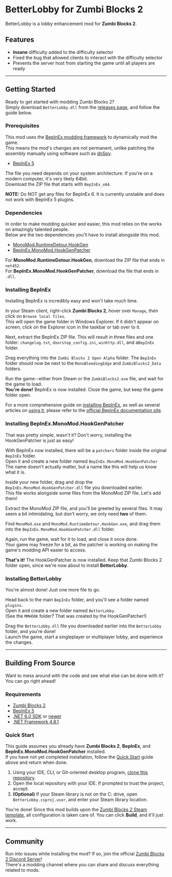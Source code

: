 ﻿# BetterLobby for Zumbi Blocks 2

BetterLobby is a lobby enhancement mod for **Zumbi Blocks 2**.

## Features

- **Insane** difficulty added to the difficulty selector
- Fixed the bug that allowed clients to interact with the difficulty selector
- Prevents the server host from starting the game until all players are ready

---

## Getting Started

Ready to get started with modding Zumbi Blocks 2?  
Simply download `BetterLobby.dll` from the [releases page](https://github.com/nyawoi/BetterLobby/releases), and follow the guide below.

### Prerequisites

This mod uses the [BepInEx modding framework](https://github.com/BepInEx/BepInEx) to dynamically mod the game.  
This means the mod's changes are not permanent, unlike patching the assembly manually using software such as [dnSpy](https://github.com/dnSpy/dnSpy).

- [BepInEx 5](https://github.com/BepInEx/BepInEx/releases)

The file you need depends on your system architecture. If you're on a modern computer, it's very likely 64bit.  
Download the ZIP file that starts with `BepInEx_x64`.

**NOTE:** Do NOT get any files for BepInEx 6. It is currently unstable and does not work with BepInEx 5 plugins.

### Dependencies

In order to make modding quicker and easier, this mod relies on the works on amazingly talented people.  
Below are the two dependencies you'll have to install alongside this mod.

- [MonoMod.RuntimeDetour.HookGen](https://github.com/MonoMod/MonoMod/releases)
- [BepInEx.MonoMod.HookGenPatcher](https://github.com/harbingerofme/Bepinex.Monomod.HookGenPatcher/releases)

For **MonoMod.RuntimeDetour.HookGen**, download the ZIP file that ends in `net452`.  
For **BepInEx.MonoMod.HookGenPatcher**, download the file that ends in `.dll`.

### Installing BepInEx

Installing BepInEx is incredibly easy and won't take much time.

In your Steam client, right-click **Zumbi Blocks 2**, hover over `Manage`, then click on `Browse local files`.  
This will open the game folder in Windows Explorer. If it didn't appear on screen, click on the Explorer icon in the taskbar or tab over to it.

Next, extract the BepInEx ZIP file. This will result in three files and one folder: `changelog.txt`, `doorstop_config.ini`, `winhttp.dll`, and a`BepInEx` folder.

Drag everything into the `Zumbi Blocks 2 Open Alpha` folder. The `BepInEx` folder should now be next to the `MonoBleedingEdge` and `ZumbiBlocks2_Data` folders.

Run the game--either from Steam or the `ZumbiBlocks2.exe` file, and wait for the game to load.  
**You're done!** BepInEx is now installed. Close the game, but keep the game folder open.

For a more comprehensive guide on [installing BepInEx](https://docs.bepinex.dev/articles/user_guide/installation/index.html), as well as several articles on [using it](https://docs.bepinex.dev/articles/user_guide/configuration.html), please refer to the [official BepInEx documentation site](https://docs.bepinex.dev/).

### Installing BepInEx.MonoMod.HookGenPatcher

That was pretty simple, wasn't it? Don't worry, installing the HookGenPatcher is just as easy!

With BepInEx now installed, there will be a `patchers` folder inside the original `BepInEx` folder.  
Open it and create a new folder named `BepInEx.MonoMod.HookGenPatcher`  
The name doesn't actually matter, but a name like this will help us know what it is.

Inside your new folder, drag and drop the `BepInEx.MonoMod.HookGenPatcher.dll` file you downloaded earlier.  
This file works alongside some files from the MonoMod ZIP file. Let's add them!

Extract the MonoMod ZIP file, and you'll be greeted by several files. It may seem a bit intimidating, but don't worry, we only need **two** of them.

Find `MonoMod.exe` and `MonoMod.RuntimeDetour.HookGen.exe`, and drag them into the `BepInEx.MonoMod.HookGenPatcher.dll` folder.

Again, run the game, wait for it to load, and close it once done.  
Your game may freeze for a bit, as the patcher is working on making the game's modding API easier to access.

**That's it!** The HookGenPatcher is now installed. Keep that Zumbi Blocks 2 folder open, since we're now about to install **BetterLobby**.

### Installing BetterLobby

You're almost done! Just one more file to go.

Head back to the main `BepInEx` folder, and you'll see a folder named `plugins`.  
Open it and create a new folder named `BetterLobby`.  
(See the `MMHOOK` folder? That was created by the HookGenPatcher!)

Drag the `BetterLobby.dll` file you downloaded earlier into the `BetterLobby` folder, and you're done!  
Launch the game, start a singleplayer or multiplayer lobby, and experience the changes.

---

## Building From Source

Want to mess around with the code and see what else can be done with it? You can go right ahead!

### Requirements

- [Zumbi Blocks 2](https://store.steampowered.com/app/1941780/Zumbi_Blocks_2_Open_Alpha/)
- [BepInEx 5](https://github.com/BepInEx/BepInEx/releases)
- [.NET 6.0 SDK](https://dotnet.microsoft.com/en-us/download/dotnet/6.0) or [newer](https://dotnet.microsoft.com/en-us/download)
- [.NET Framework 4.8.1](https://dotnet.microsoft.com/en-us/download/dotnet-framework/net481)

### Quick Start

This guide assumes you already have **Zumbi Blocks 2**, **BepInEx**, and **BepInEx.MonoMod.HookGenPatcher** installed.  
If you have not yet completed installation, follow the [Quick Start](#quick-start) guide above and return when done.

1. Using your IDE, CLI, or Git-oriented desktop program, [clone this repository](https://docs.github.com/en/repositories/creating-and-managing-repositories/cloning-a-repository).
2. Open the local repository with your IDE. If prompted to trust the project, accept.
3. **(Optional)** If your Steam library is not on the C: drive, open `BetterLobby.csproj.user`, and enter your Steam library location.

You're done! Since this mod builds upon the [Zumbi Blocks 2 Steam template](https://github.com/Zumbi-Blocks-2-Modding/ZumbiBlocks2.PluginTemplate.Steam), all configuration is taken care of. You can click **Build**, and it'll just work.

---

## Community

Run into issues while installing the mod? If so, join the official [Zumbi Blocks 2 Discord Server](https://discord.gg/eCWaHR9)!  
There's a modding channel where you can share and discuss everything related to mods.
